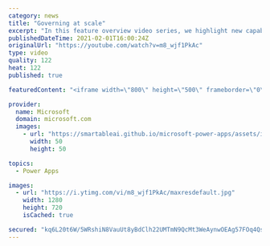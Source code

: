 ```yaml
---
category: news
title: "Governing at scale"
excerpt: "In this feature overview video series, we highlight new capabilities included in the latest update to Microsoft Power Apps.  Microsoft's Power Platform is a rich ecosystem of more than three hundred Microsoft and non-Microsoft connectors that can be leveraged by apps and flows. We are proud to introduce"
publishedDateTime: 2021-02-01T16:00:24Z
originalUrl: "https://youtube.com/watch?v=m8_wjf1PkAc"
type: video
quality: 122
heat: 122
published: true

featuredContent: "<iframe width=\"800\" height=\"500\" frameborder=\"0\" src=\"https://www.youtube.com/embed/m8_wjf1PkAc\" allow=\"accelerometer; autoplay; encrypted-media; gyroscope; picture-in-picture\" allowfullscreen></iframe>"

provider:
  name: Microsoft
  domain: microsoft.com
  images:
    - url: "https://smartableai.github.io/microsoft-power-apps/assets/images/organizations/microsoft.com-50x50.jpg"
      width: 50
      height: 50

topics:
  - Power Apps

images:
  - url: "https://i.ytimg.com/vi/m8_wjf1PkAc/maxresdefault.jpg"
    width: 1280
    height: 720
    isCached: true

secured: "kq6L20t6W/5WRshiN8VauUt8yBdClh22UMTmN9QcMt3WeAynwOEAg57FOq4QsYYXRvRApgc4WO0g+xM64QHxtLwSA+ZtkkJcw1syZBYTzRzi7X0RqzvbqRmkVgs+7oKalpXkazs56oPuAIwKhQ2LY6GSYOWg35gHhXJVYHbWL3H0fJGlbnAvnOK469ch6bM2SC/d1H8TMBG54jPUWuPfXUkH0FUKr7CxECik7ecTFavyE3fOzSfTgiwhaor/KcbuBWkhJl9Q8nU2emNqcoBsMldnBa1sTBt1iZtJtho9tN7BkDzA99cDdGxEXT53ONutbGBTFfzr5lpLNJK+gHahMlRzgAfkbfSw0vUPqS5p+rIUS+bx3C9PsnF/HjRDCZM8N3zjsKNB8H1G05cVNOOtpKYLWyDG04CkG6vpXUogkpw=;7Q2hySM6hvDvUC4E8I9wvA=="
---
```


